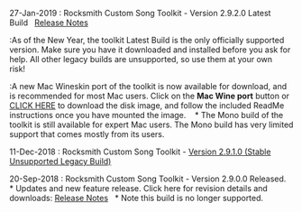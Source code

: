 27-Jan-2019 : Rocksmith Custom Song Toolkit - Version 2.9.2.0 Latest Build&nbsp;&nbsp; [Release Notes](https://raw.githubusercontent.com/rscustom/rocksmith-custom-song-toolkit/6b07b79/RocksmithTookitGUI/ReleaseNotes.txt)&nbsp;&nbsp;

:As of the New Year, the toolkit Latest Build is the only officially supported version.  Make sure you have it downloaded and installed before you ask for help.  All other legacy builds are unsupported, so use them at your own risk!&nbsp;&nbsp; 

:A new Mac Wineskin port of the toolkit is now available for download, and is recommended for most Mac users.  Click on the **Mac Wine port** button or [CLICK HERE](http://ignition.customsforge.com/cfsm_uploads/rstools_mac/RocksmithTools.dmg) to download the disk image, and follow the included ReadMe instructions once you have mounted the image. &nbsp;&nbsp; * The Mono build of the toolkit is still available for expert Mac users.  The Mono build has very limited support that comes mostly from its users.

11-Dec-2018 : Rocksmith Custom Song Toolkit - [Version 2.9.1.0 (Stable Unsupported Legacy Build)](https://www.rscustom.net/download/1113/rstoolkit-2.9.1.0-b06e2b44-win.zip)&nbsp;&nbsp;

20-Sep-2018 : Rocksmith Custom Song Toolkit - Version 2.9.0.0 Released.&nbsp;&nbsp; * Updates and new feature release.  Click here for revision details and downloads:  [Release Notes](https://github.com/rscustom/rocksmith-custom-song-toolkit/releases/tag/2.9.0.0)&nbsp;&nbsp; * Note this build is no longer supported.

